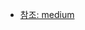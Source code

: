 * [참조: medium](https://medium.com/free-code-camp/functional-programming-in-js-with-practical-examples-part-2-429d2e8ccc9e)